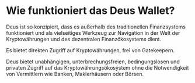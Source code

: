 # Wie funktioniert das Deus Wallet?

Deus ist so konzipiert, dass es außerhalb des traditionellen Finanzsystems funktioniert und als vielseitiges Werkzeug zur Navigation in der Welt der Kryptowährungen und des dezentralen Finanzökosystems dient.

Es bietet direkten Zugriff auf Kryptowährungen, frei von Gatekeepern.

Deus bietet unabhängigen, unterbrechungsfreien, bedingungslosen und privaten Zugriff auf das Kryptowährungsökosystem ohne die Notwendigkeit von Vermittlern wie Banken, Maklerhäusern oder Börsen.